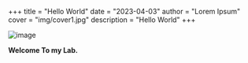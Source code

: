 +++
title = "Hello World"
date = "2023-04-03"
author = "Lorem Ipsum"
cover = "img/cover1.jpg"
description = "Hello World"
+++

![image](https://biz-storage.adolf.bio.io.day/welcome-to-my-lab.jpg)
  
**Welcome To my Lab.**
